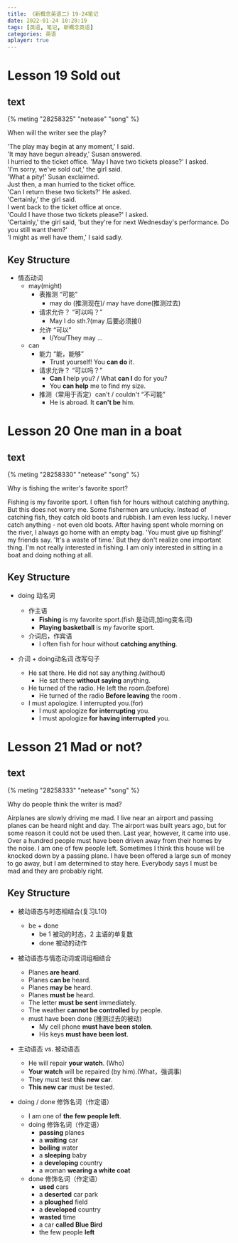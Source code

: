 ```yaml
---
title: 《新概念英语二》19-24笔记
date: 2022-01-24 10:20:19
tags: [英语, 笔记, 新概念英语]
categories: 英语
aplayer: true
---
```


# Lesson 19 Sold out

## text
{% meting "28258325" "netease" "song" %}

When will the writer see the play?

'The play may begin at any moment,' I said.  
'It may have begun already,' Susan answered.  
I hurried to the ticket office. 'May I have two tickets please?' I asked.  
'I'm sorry, we've sold out,' the girl said.  
'What a pity!' Susan exclaimed.  
Just then, a man hurried to the ticket office.  
'Can I return these two tickets?' He asked.  
'Certainly,' the girl said.  
I went back to the ticket office at once.  
'Could I have those two tickets please?' I asked.  
'Certainly,' the girl said, 'but they're for next Wednesday's performance. Do you still want them?'  
'I might as well have them,' I said sadly.

## Key Structure

- 情态动词
    - may(might)
        - 表推测 “可能”
            - may do (推测现在)/ may have done(推测过去)
        - 请求允许？ “可以吗？”
            - May I do sth.?(may 后要必须接I)
        - 允许 “可以”
            - I/You/They may ...
    - can
        - 能力 “能，能够”
            - Trust yourself! You __can do__ it.
        - 请求允许？ “可以吗？”
            - __Can I__ help you? / What __can I__ do for you?
            - You __can help__ me to find my size.
        - 推测（常用于否定）can't / couldn't “不可能”
            - He is abroad. It __can't be__ him.

# Lesson 20 One man in a boat

## text
{% meting "28258330" "netease" "song" %}

Why is fishing the writer's favorite sport?

Fishing is my favorite sport. I often fish for hours without catching anything. But this does not worry me. Some fishermen are unlucky. Instead of catching fish, they catch old boots and rubbish. I am even less lucky. I never catch anything - not even old boots. After having spent whole morning on the river, I always go home with an empty bag. 'You must give up fishing!' my friends say. 'It's a waste of time.' But they don't realize one important thing. I'm not really interested in fishing. I am only interested in sitting in a boat and doing nothing at all. 

## Key Structure

- doing 动名词
    - 作主语
        - __Fishing__ is my favorite sport.(fish 是动词,加ing变名词)
        - __Playing basketball__ is my favorite sport.
    - 介词后，作宾语
        - I often fish for hour without __catching anything__.

- 介词 + doing动名词 改写句子
    - He sat there. He did not say anything.(without)
        - He sat there __without saying__ anything.
    - He turned of the radio. He left the room.(before)
        - He turned of the radio __Before leaving__ the room .
    - I must apologize. I interrupted you.(for)
        - I must apologize __for interrupting__ you.
        - I must apologize __for having interrupted__ you.


# Lesson 21 Mad or not?

## text
{% meting "28258333" "netease" "song" %}

Why do people think the writer is mad?

Airplanes are slowly driving me mad. I live near an airport and passing planes can be heard night and day. The airport was built years ago, but for some reason it could not be used then. Last year, however, it came into use. Over a hundred people must have been driven away from their homes by the noise. I am one of few people left. Sometimes I think this house will be knocked down by a passing plane. I have been offered a large sun of money to go away, but I am determined to stay here. Everybody says I must be mad  and they are probably right.

## Key Structure

- 被动语态与时态相结合(复习L10)
    - be + done
        - be 1 被动的时态，2 主语的单复数 
        - done 被动的动作

- 被动语态与情态动词或词组相结合
    - Planes __are heard__.
    - Planes __can be__ heard.
    - Planes __may be__ heard.
    - Planes __must be__ heard.
    - The letter __must be sent__ immediately.
    - The weather __cannot be controlled__ by people.
    - must have been done (推测过去的被动)
        - My cell phone __must have been stolen__.
        - His keys __must have been lost__.


- 主动语态 vs. 被动语态
    - He will repair __your watch__. (Who)
    - __Your watch__ will be repaired (by him).(What，强调事)
    - They must test __this new car__.
    - __This new car__ must be tested.

- doing / done 修饰名词（作定语）
    - I am one of __the few people left__.
    - doing 修饰名词（作定语）
        - __passing__ planes
        - a __waiting__ car
        - __boiling__ water
        - a __sleeping__ baby
        - a __developing__ country
        - a woman __wearing a white coat__
    - done 修饰名词（作定语）
        - __used__ cars
        - a __deserted__ car park
        - a __ploughed__ field
        - a __developed__ country
        - __wasted__ time
        - a car __called Blue Bird__
        - the few people __left__


